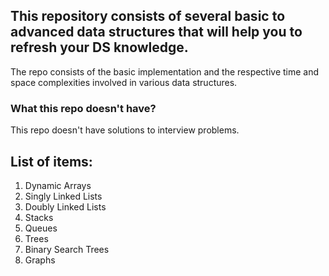 ## This repository consists of several basic to advanced data structures that will help you to refresh your DS knowledge.
The repo consists of the basic implementation and the respective time and space complexities involved in various data structures.

### What this repo doesn't have?
This repo doesn't have solutions to interview problems.

## List of items:
1. Dynamic Arrays
2. Singly Linked Lists
3. Doubly Linked Lists
4. Stacks
5. Queues
6. Trees
7. Binary Search Trees
8. Graphs
